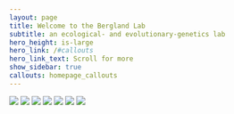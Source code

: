 ```yaml
---
layout: page
title: Welcome to the Bergland Lab
subtitle: an ecological- and evolutionary-genetics lab
hero_height: is-large
hero_link: /#callouts
hero_link_text: Scroll for more
show_sidebar: true
callouts: homepage_callouts
---
```

<!-- set up scroll elements for the announcements -->
<style>
.scroll_wrapper {
    display: inline-block;
    padding-right: 10px;
    margin-top: -12px;
    width: 100%;
}
</style>
<style>
.scroll {
    overflow-x: scroll;
}
</style>

<div class="wrapper">
  <div class="scrolls">
  <img src="http://placehold.it/1200x800" />
       <img src="http://placehold.it/1200x800" />
       <img src="http://placehold.it/1200x800" />
       <img src="http://placehold.it/1200x800" />
       <img src="http://placehold.it/1200x800" />
       <img src="http://placehold.it/1200x800" />
       <img src="http://placehold.it/1200x800" />
  </div>
</div>
